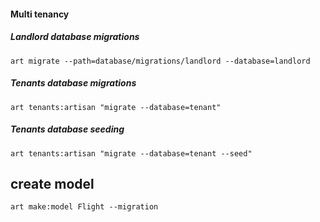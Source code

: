 #### Multi tenancy

##### Landlord database migrations
`art migrate --path=database/migrations/landlord --database=landlord`

##### Tenants database migrations
`art tenants:artisan "migrate --database=tenant"`
##### Tenants database seeding
`art tenants:artisan "migrate --database=tenant --seed"`


## create model 
`art make:model Flight --migration`
